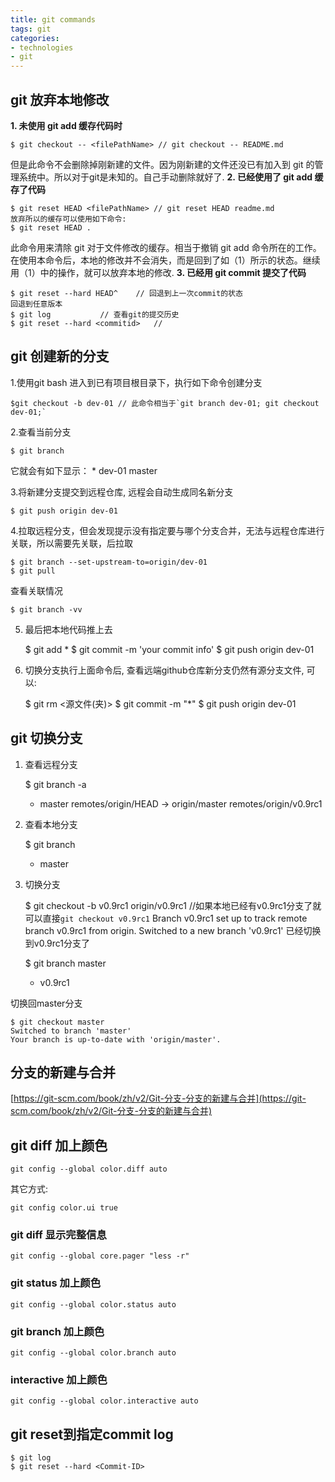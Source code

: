 ```yaml
---
title: git commands
tags: git
categories:
- technologies
- git
---
```


## **git 放弃本地修改**
**1. 未使用 git add 缓存代码时**

	$ git checkout -- <filePathName> // git checkout -- README.md
但是此命令不会删除掉刚新建的文件。因为刚新建的文件还没已有加入到 git 的管理系统中。所以对于git是未知的。自己手动删除就好了.
**2. 已经使用了  git add 缓存了代码**

	$ git reset HEAD <filePathName> // git reset HEAD readme.md
	放弃所以的缓存可以使用如下命令:
	$ git reset HEAD .
此命令用来清除 git  对于文件修改的缓存。相当于撤销 git add 命令所在的工作。在使用本命令后，本地的修改并不会消失，而是回到了如（1）所示的状态。继续用（1）中的操作，就可以放弃本地的修改.
**3. 已经用 git commit  提交了代码**

	$ git reset --hard HEAD^	// 回退到上一次commit的状态
	回退到任意版本
	$ git log			// 查看git的提交历史
	$ git reset --hard <commitid>	//

## **git 创建新的分支**
1.使用git bash 进入到已有项目根目录下，执行如下命令创建分支


	$git checkout -b dev-01	// 此命令相当于`git branch dev-01; git checkout dev-01;`
2.查看当前分支


	$ git branch
它就会有如下显示：
	* dev-01
	  master

3.将新建分支提交到远程仓库, 远程会自动生成同名新分支


	$ git push origin dev-01
4.拉取远程分支，但会发现提示没有指定要与哪个分支合并，无法与远程仓库进行关联，所以需要先关联，后拉取


	$ git branch --set-upstream-to=origin/dev-01
	$ git pull
查看关联情况

	$ git branch -vv
5. 最后把本地代码推上去


	$ git add *
	$ git commit -m 'your commit info'
	$ git push origin dev-01
6. 切换分支执行上面命令后, 查看远端github仓库新分支仍然有源分支文件, 可以:


	$ git rm <源文件(夹)>
	$ git commit -m "*"
	$ git push origin dev-01

## **git 切换分支**
1. 查看远程分支


	$ git branch -a
	* master
	remotes/origin/HEAD -> origin/master
	remotes/origin/v0.9rc1

2. 查看本地分支


	$ git branch
	* master

3. 切换分支


	$ git checkout -b v0.9rc1 origin/v0.9rc1	//如果本地已经有v0.9rc1分支了就可以直接`git checkout v0.9rc1`
	Branch v0.9rc1 set up to track remote branch v0.9rc1 from origin.
	Switched to a new branch 'v0.9rc1'
已经切换到v0.9rc1分支了

	$ git branch
	master
	* v0.9rc1

切换回master分支

	$ git checkout master
	Switched to branch 'master'
	Your branch is up-to-date with 'origin/master'.

## **分支的新建与合并**
[https://git-scm.com/book/zh/v2/Git-分支-分支的新建与合并](https://git-scm.com/book/zh/v2/Git-分支-分支的新建与合并)


## **git diff 加上颜色**

	git config --global color.diff auto
其它方式:

	git config color.ui true
### **git diff 显示完整信息**

	git config --global core.pager "less -r"

### **git status 加上颜色**

	git config --global color.status auto

### **git branch 加上颜色**

	git config --global color.branch auto

### **interactive 加上颜色**

	git config --global color.interactive auto


## **git reset到指定commit log**

	$ git log
	$ git reset --hard <Commit-ID>



